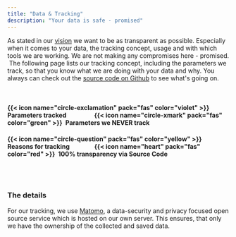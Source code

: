 ```yaml
---
title: "Data & Tracking"
description: "Your data is safe - promised"
---
```


As stated in our [vision]() we want to be as transparent as possible. Especially when it comes to your data, the tracking concept, usage and with which tools we are working. We are not making any compromises here - promised.
‍
The following page lists our tracking concept, including the parameters we track, so that you know what we are doing with your data and why. You always can check out the [source code on Github]() to see what's going on.


<br>

#### {{< icon name="circle-exclamation" pack="fas" color="violet" >}}&ensp;Parameters tracked&emsp;&emsp;&emsp;&emsp;&ensp;{{< icon name="circle-xmark" pack="fas" color="green" >}}&ensp;Parameters we **NEVER** track

#### {{< icon name="circle-question" pack="fas" color="yellow" >}}&ensp;Reasons for tracking&emsp;&emsp;&emsp;&emsp;{{< icon name="heart" pack="fas" color="red" >}}&ensp;100% transparency via Source Code

<br>
<br>


### The details
For our tracking, we use [Matomo](), a data-security and privacy focused open source service which is hosted on our own server. This ensures, that only we have the ownership of the collected and saved data.
